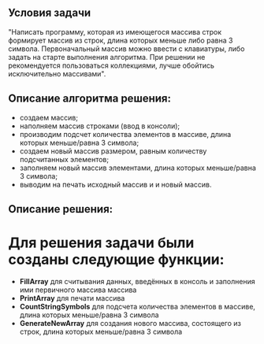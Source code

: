 
## Условия задачи ##
"Написать программу, которая из имеющегося массива строк формирует массив из строк, длина которых меньше либо равна 3 символа. Первоначальный массив можно ввести с клавиатуры, либо задать на старте выполнения алгоритма. При решении не рекомендуется пользоваться коллекциями, лучше обойтись исключительно массивами".

## Описание алгоритма решения: ##
* создаем массив;
* наполняем массив строками (ввод в консоли);
* производим подсчет количества элементов в массиве, длина которых меньше/равна 3 символа;
* создаем новый массив размером, равным количеству подсчитанных элементов;
* заполняем новый массив элементами, длина которых меньше/равна 3 символа;
* выводим на печать исходный массив и и новый массив.

## Описание решения: ##
# Для решения задачи были созданы следующие функции: #
* **FillArray** для считывания данных, введённых в консоль и заполнения ими первичного массива массива 
* **PrintArray** для печати массива
* **CountStringSymbols** для подсчета количества элементов в массиве, длина которых меньше/равна 3 символа
* **GenerateNewArray** для создания нового массива, состоящего из строк, длина которых меньше/равна 3 символа

